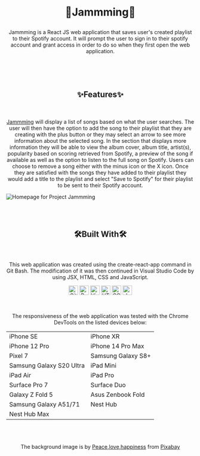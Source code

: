 # <p align="center">🎵Jammming🎵</p>

<p align="center">Jammming is a React JS web application that saves user's created playlist to their Spotify account. It will prompt the user to sign in to their spotify account and grant access in order to do so when they first open the web application.</p>

<br>
<br>
<br>

## <p align="center">✨Features✨</p>

<br>

<p align="center"><a href="https://jammming-by-courressa-malcolm.netlify.app/">Jammming</a> will display a list of songs based on what the user searches. The user will then have the option to add the song to their playlist that they are creating with the plus button or they may select an arrow to see more information about the selected song. In the section that displays more information they will be able to view the album cover, album title, artist(s), popularity based on scoring retrieved from Spotify, a preview of the song if available as well as the option to listen to the full song on Spotify. Users can choose to remove a song either with the minus icon or the X icon. Once they are satisfied with the songs they have added to their playlist they would add a title to the playlist and select "Save to Spotify" for their playlist to be sent to their Spotify account.</p>

![Homepage for Project Jammming](https://github.com/user-attachments/assets/e3b6c31b-8e0a-49c9-a5ad-419c94842d6f)


<br>
<br>

## <p align="center">🛠️Built With🛠️</p>

<br>

<p align="center">This web application was created using the create-react-app command in Git Bash. The modification of it was then continued in Visual Studio Code by using JSX, HTML, CSS and JavaScript.</p>

<p align="center"> <img src="https://github.com/user-attachments/assets/6bad65d2-de1b-4217-acab-2a6350f50be5" alt="Git Bash icon" style="height: 25px;"> <img src="https://github.com/user-attachments/assets/e442888b-1221-4fad-b2d7-94a55983f844" alt="React icon" style="height: 25px;"> <img src="https://github.com/Courressa/SunCon/assets/169003750/2aba3cad-81db-4cc2-978a-a88c0afbcce1" alt="Visual Studio Code icon" style="height: 25px;">  <img src="https://github.com/Courressa/SunCon/assets/169003750/bb3f98e3-b54c-40cf-8d6d-8031ede53493" alt="HTML icon" style="height: 25px;">  <img src="https://github.com/Courressa/SunCon/assets/169003750/757fb538-1479-422a-9554-285a87bf4e4f" alt="CCS icon" style="height: 25px;"> 
<img src="https://github.com/user-attachments/assets/0919a98a-1ab5-4e62-a4cf-822d81f2593c" alt="JavaScript icon" style="height: 25px;">

</p>

<br>

<p align="center">The responsiveness of the web application was tested with the Chrome DevTools on the listed devices below:</p>

<div align="center">
  <table border="0">
     <tr>
        <td>iPhone SE</td>
        <td>iPhone XR</td>
     </tr>
      <tr>
        <td>iPhone 12 Pro</td>
        <td>iPhone 14 Pro Max</td>
     </tr>
      <tr>
        <td>Pixel 7</td>
        <td>Samsung Galaxy S8+</td>
     </tr>
      <tr>
        <td>Samsung Galaxy S20 Ultra</td>
        <td>iPad Mini</td>
     </tr>
      <tr>
        <td>iPad Air</td>
        <td>iPad Pro</td>
     </tr>
      <tr>
        <td>Surface Pro 7</td>
        <td>Surface Duo</td>
     </tr>
      <tr>
        <td>Galaxy Z Fold 5</td>
        <td>Asus Zenbook Fold</td>
     </tr>
      <tr>
        <td>Samsung Galaxy A51/71</td>
        <td>Nest Hub</td>
     </tr>
      <tr>
        <td>Nest Hub Max</td>
        <td></td>
     </tr>
  </table>
</div>
<br>
<br>
<p align="center">The background image is by <a href="https://pixabay.com/users/placidplace-25572496/?utm_source=link-attribution&utm_medium=referral&utm_campaign=image&utm_content=7849579">Peace,love,happiness</a> from <a href="https://pixabay.com//?utm_source=link-attribution&utm_medium=referral&utm_campaign=image&utm_content=7849579">Pixabay</a></p> 
